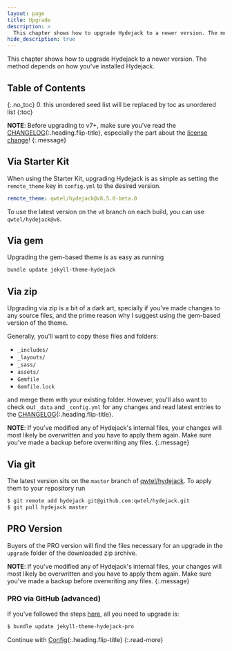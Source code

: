 ```yaml
---
layout: page
title: Upgrade
description: >
  This chapter shows how to upgrade Hydejack to a newer version. The method depends on how you've installed Hydejack.
hide_description: true
---
```


This chapter shows how to upgrade Hydejack to a newer version. The method depends on how you've installed Hydejack.

## Table of Contents
{:.no_toc}
0. this unordered seed list will be replaced by toc as unordered list
{:toc}

**NOTE**: Before upgrading to v7+, make sure you've read the [CHANGELOG](../CHANGELOG.md){:.heading.flip-title},
especially the part about the [license change](../CHANGELOG.md#license-change)!
{:.message}

## Via Starter Kit
When using the Starter Kit, upgrading Hydejack is as simple as setting the `remote_theme` key in `config.yml` to the desired version.

```yml
remote_theme: qwtel/hydejack@v8.5.0-beta.0
```

To use the latest version on the `v8` branch on each build, you can use  `qwtel/hydejack@v8`.


## Via gem
Upgrading the gem-based theme is as easy as running

```bash
bundle update jekyll-theme-hydejack
```

## Via zip
Upgrading via zip is a bit of a dark art, specially if you've made changes to any source files,
and the prime reason why I suggest using the gem-based version of the theme.

Generally, you'll want to copy these files and folders:

* `_includes/`
* `_layouts/`
* `_sass/`
* `assets/`
* `Gemfile`
* `Gemfile.lock`

and merge them with your existing folder. However, you'll also want to check out `_data` and `_config.yml` for any changes
and read latest entries to the [CHANGELOG](../CHANGELOG.md){:.heading.flip-title}.

**NOTE**: If you've modified any of Hydejack's internal files, your changes will most likely be overwritten
and you have to apply them again.
Make sure you've made a backup before overwriting any files.
{:.message}


## Via git
The latest version sits on the `master` branch of [qwtel/hydejack](https://github.com/qwtel/hydejack).
To apply them to your repository run

~~~bash
$ git remote add hydejack git@github.com:qwtel/hydejack.git
$ git pull hydejack master
~~~


## PRO Version
Buyers of the PRO version will find the files necessary for an upgrade in the `upgrade` folder of the downloaded zip archive.

**NOTE**: If you've modified any of Hydejack's internal files, your changes will most likely be overwritten
and you have to apply them again.
Make sure you've made a backup before overwriting any files.
{:.message}


### PRO via GitHub (advanced)
If you've followed the steps [here](install.md#pro-via-github-advanced), all you need to upgrade is:

~~~bash
$ bundle update jekyll-theme-hydejack-pro
~~~


Continue with [Config](config.md){:.heading.flip-title}
{:.read-more}
